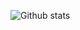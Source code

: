 ![Github stats](https://github-readme-stats.vercel.app/api?username=Gl00ria&theme=great-gatsby&show_icons=true&count_private=true)
